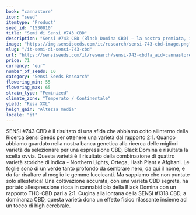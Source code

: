 ```yaml
---
book: "cannastore"
icon: "seed"
itemtype: "Product"
seed_id: "1530010"
title: "Semi di Sensi #743 CBD"
description: "Sensi #743 CBD (Black Domina CBD) – la nostra premiata, intensa indica originale, ora in versione a dominanza di CBD. Acquistate i semi Sensi #743 qui."
image: "https://img.sensiseeds.com/it/research/sensi-743-cbd-image.png"
slug: "/it-semi-di-sensi-743-cbd"
url: "https://sensiseeds.com/it/research/sensi-743-cbd?a_aid=cannastore"
price: 71
currency: "eur"
number_of_seeds: 10
category: "Sensi Seeds Research"
flowering_min: 55
flowering_max: 65
strain_type: "Feminized"
climate_zone: "Temperato / Continentale"
yield: "Resa XXL"
heigh_gain: "Altezza media"
locale: "it"
---
```

SENSI #743 CBD è il risultato di una sfida che abbiamo colto allinterno della Ricerca Sensi Seeds per ottenere una varietà dal rapporto 2:1. Quando abbiamo guardato nella nostra banca genetica alla ricerca delle migliori varietà da selezionare per una espressione CBD, Black Domina è risultata la scelta ovvia. Questa varietà è il risultato della combinazione di quattro varietà storiche di indica - Northern Lights, Ortega, Hash Plant e Afghani. Le foglie sono di un verde tanto profondo da sembrare nero, da qui il nome, e da far risaltare al meglio le gemme luccicanti. Ma sappiamo che non puntate solo allestetica! Una coltivazione accurata, con una varietà CBD segreta, ha portato allespressione ricca in cannabidiolo della Black Domina con un rapporto THC-CBD pari a 2:1. Cugina alla lontana della SENSI #1318 CBD, a dominanza CBD, questa varietà dona un effetto fisico rilassante insieme ad un tocco di high cerebrale.
